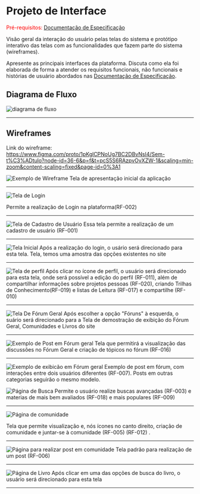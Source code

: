 
# Projeto de Interface

<span style="color:red">Pré-requisitos: <a href="2-Especificação do Projeto.md"> Documentação de Especificação</a></span>

Visão geral da interação do usuário pelas telas do sistema e protótipo interativo das telas com as funcionalidades que fazem parte do sistema (wireframes).

 Apresente as principais interfaces da plataforma. Discuta como ela foi elaborada de forma a atender os requisitos funcionais, não funcionais e histórias de usuário abordados nas <a href="2-Especificação do Projeto.md"> Documentação de Especificação</a>.

## Diagrama de Fluxo

![diagrama de fluxo](https://github.com/user-attachments/assets/5660a2a0-5bfd-4f0a-afb9-8bbab17e5dd0)

<hr>

## Wireframes

Link do wireframe: https://www.figma.com/proto/1pKglCPNoUg7BC2DBvNsl4/Sem-t%C3%ADtulo?node-id=36-6&p=f&t=pcS5S6RAzpvOvXZW-1&scaling=min-zoom&content-scaling=fixed&page-id=0%3A1




![Exemplo de Wireframe](img/homepage.png)
Tela de apresentação inicial da aplicação

<hr>

![Tela de Login](img/login.png)

Permite a realização de Login na plataforma(RF-002)
<hr>

![Tela de Cadastro de Usuário](img/Tela-Cadastro.png)
Essa tela permite a realização de um cadastro de usuário (RF-001)

<hr>

![Tela Inicial](img/tela-Feed.png)
Após a realização do login, o usário será direcionado para esta tela. Tela, temos uma amostra das opções existentes no site


<hr>

![Tela de perfil](img/Perfil.png)
Após clicar no ícone de perfil, o usuário será direcionado para esta tela, onde será possível a edição do perfil (RF-011), além de compartilhar informações sobre projetos pessoas (RF-020), criando Trilhas de Conhecimento(RF-019) e listas de Leitura (RF-017) e compartilhe (RF-010)

<hr>

![Tela De Fórum Geral](img/tela-exibicao-geral.png)
Após escolher a opção "Fóruns" à esquerda, o suário será direcionado para a Tela de demostração de exibição do Fórum Geral, Comunidades e Livros do site

<hr>

![Exemplo de Post em Fórum geral](img/tela-exibicao-forum.png)
Tela que permitirá a visualização das discussões no Fórum Geral e criação de tópicos no fórum (RF-016)

<hr>



![Exemplo de exibicão em Fórum geral](img/tela-post-forum.png)
Exemplo de post em fórum, com interações entre dois usuários diferentes (RF-007). Posts em outras categorias seguirão o mesmo modelo.


![Página de Busca](img/Tela-Busca.png)
Permite o usuário realize buscas avançadas (RF-003) e materias de mais bem avaliados (RF-018) e mais populares (RF-009)
<hr>

![Página de comunidade](img/Tela-Comunidade.png)

Tela que permite visualização e, nós ícones no canto direito, criação de comunidade e juntar-se à comunidade (RF-005) (RF-012) .
<hr>

![Página para realizar post em comunidade](img/Tela-Post.png)
Tela padrão para realização de um post (RF-006)

<hr>


![Página de Livro](img/Tela-Livro.png)
Após clicar em uma das opções de busca do livro, o usuário será direcionado para esta tela
<hr>
